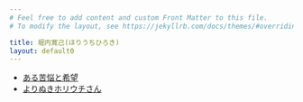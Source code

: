 ```yaml
---
# Feel free to add content and custom Front Matter to this file.
# To modify the layout, see https://jekyllrb.com/docs/themes/#overriding-theme-defaults

title: 堀内寛己(ほりうちひろき)
layout: default0
---
```

- [ある苦悩と希望](a-suffering-and-hopes/)
- [よりぬきホリウチさん](selection/)
